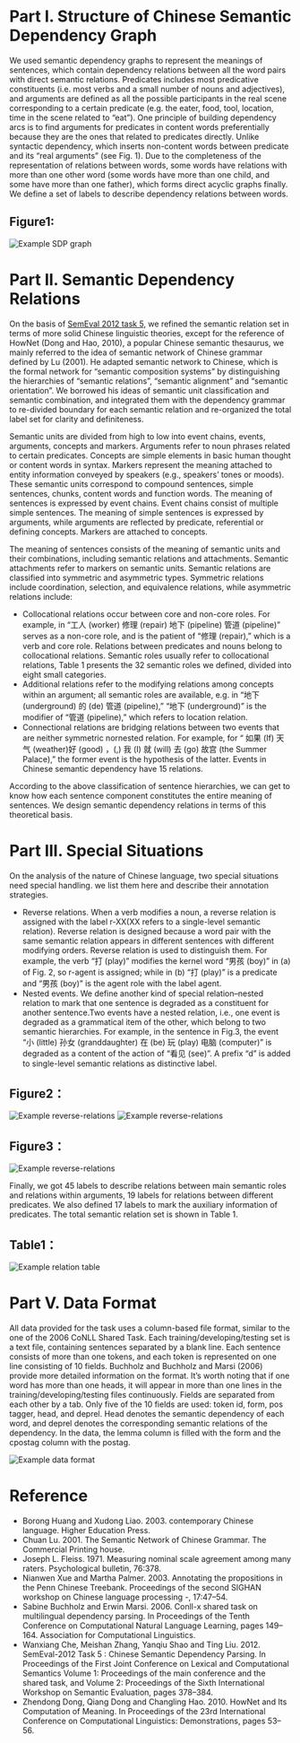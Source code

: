 
Part I. Structure of Chinese Semantic Dependency Graph
======================================================

We used semantic dependency graphs to represent the meanings of sentences, which contain dependency relations between all the word pairs with direct semantic relations. Predicates includes most predicative constituents (i.e. most verbs and a small number of nouns and adjectives), and arguments are defined as all the possible participants in the real scene corresponding to a certain predicate (e.g. the eater, food, tool, location, time in the scene related to “eat”). One principle of building dependency arcs is to find arguments for predicates in content words preferentially because they are the ones that related to predicates directly. Unlike syntactic dependency, which inserts non-content words between predicate and its “real arguments” (see Fig. 1). Due to the completeness of the representation of relations between words, some words have relations with more than one other word (some words have more than one child, and some have more than one father), which forms direct acyclic graphs finally. We define a set of labels to describe dependency relations between words.

Figure1:
--------

![Example SDP graph](dp-sdp.png)

Part II. Semantic Dependency Relations
======================================
On the basis of <a href="https://www.cs.york.ac.uk/semeval-2012/task5/">SemEval 2012 task 5</a>, we refined the semantic relation set in terms of more solid Chinese
linguistic theories, except for the reference of HowNet (Dong and Hao, 2010), a popular Chinese semantic thesaurus, we mainly referred to the idea of semantic network of Chinese grammar defined by Lu (2001). He adapted semantic network to Chinese, which is the formal network for “semantic composition systems” by distinguishing the hierarchies of “semantic relations”, “semantic alignment” and “semantic orientation”. We borrowed his ideas of semantic unit classification and semantic combination, and integrated them with the dependency grammar to re-divided boundary for each semantic relation and re-organized the total label set for clarity and definiteness.

Semantic units are divided from high to low into event chains, events, arguments, concepts and markers. Arguments refer to noun phrases related to certain predicates. Concepts are simple elements in basic human thought or content words in syntax. Markers represent the meaning attached to entity information conveyed by speakers (e.g., speakers’ tones or moods). These semantic units correspond to compound sentences, simple sentences, chunks, content words and function words. The meaning of sentences is expressed by event chains. Event chains consist of multiple simple sentences. The meaning of simple sentences is expressed by arguments, while arguments are reflected by predicate, referential or defining concepts. Markers are attached to concepts.

The meaning of sentences consists of the meaning of semantic units and their combinations, including semantic relations and attachments. Semantic attachments refer to markers on semantic units. Semantic relations are classified into symmetric and asymmetric types. Symmetric relations include coordination, selection, and equivalence relations, while asymmetric relations include:

  - Collocational relations occur between core and non-core roles. For example, in “工人 (worker) 修理 (repair) 地下 (pipeline) 管道 (pipeline)” serves as a non-core role, and is the patient of “修理 (repair),” which is a verb and core role. Relations between predicates and nouns belong to collocational relations. Semantic roles usually refer to collocational relations, Table 1 presents the 32 semantic roles we defined, divided into eight small categories. 
  - Additional relations refer to the modifying relations among concepts within an argument; all semantic roles are available, e.g. in “地下 (underground) 的 (de) 管道 (pipeline),” “地下 (underground)” is the modifier of “管道 (pipeline),” which refers to location relation.
  - Connectional relations are bridging relations between two events that are neither symmetric nornested relation. For example, for “ 如果 (If) 天气 (weather)好 (good) ，(,) 我 (I) 就 (will) 去 (go) 故宫 (the Summer Palace),” the former event is the hypothesis of the latter. Events in Chinese semantic dependency have 15 relations.
  
According to the above classification of sentence hierarchies, we can get to know how each sentence component constitutes the entire meaning of sentences. We design semantic dependency relations in terms of this theoretical basis.

Part III. Special Situations
============================ 

On the analysis of the nature of Chinese language, two special situations need special handling. we list them here and describe their annotation strategies.

  - Reverse relations. When a verb modifies a noun, a reverse relation is assigned with the label r-XX(XX refers to a single-level semantic relation). Reverse relation is designed because a word pair with the same semantic relation appears in different sentences with different modifying orders. Reverse relation is used to distinguish them. For example, the verb “打 (play)” modifies the kernel word “男孩 (boy)” in (a) of Fig. 2, so r-agent is assigned; while in (b) “打 (play)” is a predicate and “男孩 (boy)” is the agent role with the label agent.
  - Nested events. We define another kind of special relation–nested relation to mark that one sentence is degraded as a constituent for another sentence.Two events have a nested relation, i.e., one event is degraded as a grammatical item of the other, which belong to two semantic hierarchies. For example, in the sentence in Fig.3, the event “小 (little) 孙女 (granddaughter) 在 (be) 玩 (play) 电脑 (computer)” is degraded as a content of the action of “看见 (see)”. A prefix “d” is added to single-level semantic relations as distinctive label.

Figure2：
--------

![Example reverse-relations](r-sdp.png)	
![Example reverse-relations](r-sdp2.png)	

Figure3：
--------

![Example reverse-relations](d-sdp.png)

Finally, we got 45 labels to describe relations between main semantic roles and relations within arguments,
19 labels for relations between different predicates. We also defined 17 labels to mark the
auxiliary information of predicates. The total semantic relation set is shown in Table 1.

Table1：
-------

![Example relation table](table-sdp.png)


Part V. Data Format
===================

All data provided for the task uses a column-based file format, similar to the one of the 2006 CoNLL Shared Task. Each training/developing/testing set is a text file, containing sentences separated by a blank line. Each sentence consists of more than one tokens, and each token is represented on one line consisting of 10 fields. Buchholz and Buchholz and Marsi (2006) provide more detailed information on the format. It’s worth noting that if one word has more than one heads, it will appear in more than one lines in the training/developing/testing files continuously. Fields are separated from each other by a tab. Only five of the 10 fields are used: token id, form, pos tagger, head, and deprel. Head denotes the semantic dependency of each word, and deprel denotes the corresponding semantic relations of the dependency. In the data, the lemma column is filled with the form and the cpostag column with the postag.

![Example data format](data-format.png)


Reference
=========
  - Borong Huang and Xudong Liao. 2003. contemporary Chinese language. Higher Education Press.
  - Chuan Lu. 2001. The Semantic Network of Chinese Grammar. The Commercial Printing house.
  - Joseph L. Fleiss. 1971. Measuring nominal scale agreement among many raters. Psychological bulletin, 76:378.
  - Nianwen Xue and Martha Palmer. 2003. Annotating the propositions in the Penn Chinese Treebank. Proceedings of the second SIGHAN workshop on Chinese language processing -, 17:47–54.
  - Sabine Buchholz and Erwin Marsi. 2006. Conll-x shared task on multilingual dependency parsing. In Proceedings of the Tenth Conference on Computational Natural Language Learning, pages 149–164. Association for Computational Linguistics.
  - Wanxiang Che, Meishan Zhang, Yanqiu Shao and Ting Liu. 2012. SemEval-2012 Task 5 : Chinese Semantic Dependency Parsing. In Proceedings of the First Joint Conference on Lexical and Computational Semantics Volume 1: Proceedings of the main conference and the shared task, and Volume 2: Proceedings of the Sixth International Workshop on Semantic Evaluation, pages 378–384.
  - Zhendong Dong, Qiang Dong and Changling Hao. 2010. HowNet and Its Computation of Meaning. In Proceedings of the 23rd International Conference on Computational Linguistics: Demonstrations, pages 53–56.
